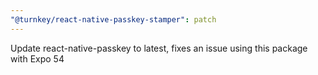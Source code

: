 ```yaml
---
"@turnkey/react-native-passkey-stamper": patch
---
```


Update react-native-passkey to latest, fixes an issue using this package with Expo 54
